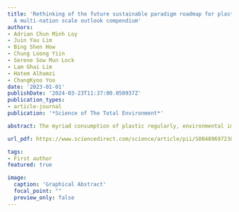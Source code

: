 ```yaml
---
title: 'Rethinking of the future sustainable paradigm roadmap for plastic waste management:
  A multi-nation scale outlook compendium'
authors:
- Adrian Chun Minh Loy
- Juin Yau Lim
- Bing Shen How
- Chung Loong Yiin
- Serene Sow Mun Lock
- Lam Ghai Lim
- Hatem Alhamzi
- ChangKyoo Yoo
date: '2023-01-01'
publishDate: '2024-03-23T11:37:00.050937Z'
publication_types:
- article-journal
publication: '*Science of The Total Environment*'

abstract: The myriad consumption of plastic regularly, environmental impact and health disquietude of humans are at high risk. Along the line, international cooperation on a global scale is epitomized to mitigate the environmental threats from plastic usage, not limited to implementing international cooperation strategies and policies. Here, this study aims to provide explicit insight into possible cooperation strategies between countries on the post-treatment and management of plastic. First, a thorough cradle-to-grave assessment in terms of economic, environmental, and energy requirements is conducted on the entire life cycle across different types of plastic polymers in 6 main countries, namely the United States of America, China, Germany, Japan, South Korea, and Malaysia. Subsequently, P-graph is introduced to identify the integrative plastic waste treatment scheme that minimizes the economic, environmental, and energy criteria (1000 sets of solutions are found). Furthermore, TOPSIS analysis is also being adapted to search for a propitious solution with optimal balance between the dominant configuration of economic, environmental, and energy nexus. The most sustainable configuration (i.e., integrated downcycle and reuse routes in a closed loop system except in South Korea, which proposed another alternative to treat the plastic waste using landfill given the cheaper cost) is reported with 4.08 × 108 USD/yr, 1.76× 108 kg CO2/yr, and 2.73 × 109 MJ/yr respectively. To attain a high precision result, Monte-Carlo simulation is introduced (10,000 attempts) to search for possible uncertainties, and lastly, a potential global plastic waste management scheme is proposed via the PESTLE approach.

url_pdf: https://www.sciencedirect.com/science/article/pii/S0048969723020776

tags:
- First author
featured: true

image:
  caption: 'Graphical Abstract'
  focal_point: ""
  preview_only: false
---
```

